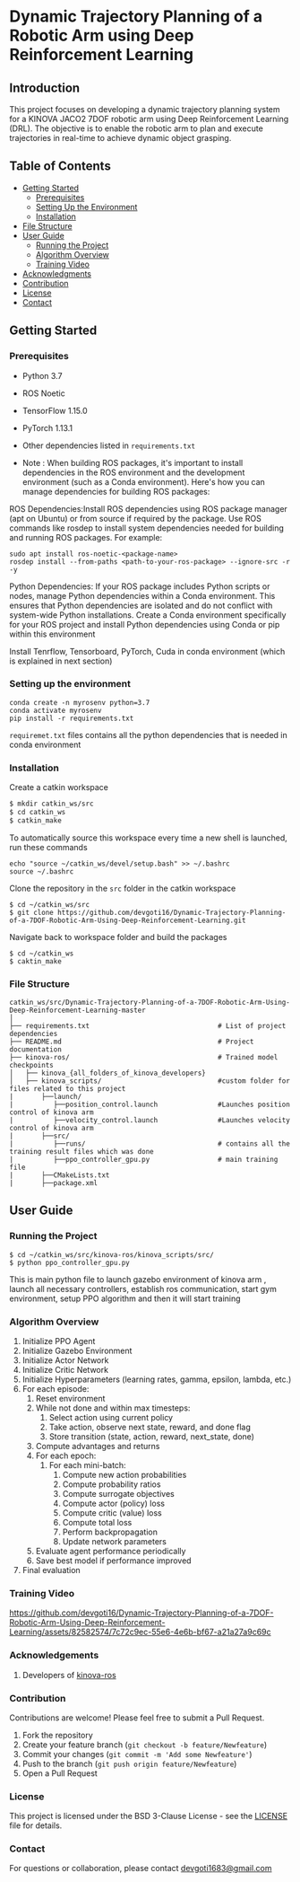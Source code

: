 # Dynamic Trajectory Planning of a Robotic Arm using Deep Reinforcement Learning

## Introduction
This project focuses on developing a dynamic trajectory planning system for a KINOVA JACO2 7DOF robotic arm using Deep Reinforcement Learning (DRL). The objective is to enable the robotic arm to plan and execute trajectories in real-time to achieve dynamic object grasping.


## Table of Contents
- [Getting Started](getting-started)
  - [Prerequisites](#prerequisites)
  - [Setting Up the Environment](#setting-up-the-environment)
  - [Installation](#installation)
- [File Structure](#file-structure)
- [User Guide](#user-guide)
  - [Running the Project](#running-the-project)
  - [Algorithm Overview](#algorithm-ovreview)
  - [Training Video](training-video)
- [Acknowledgments](#acknowledgments)
- [Contribution](#contribution)
- [License](#license)
- [Contact](#contact)

## Getting Started

### Prerequisites

- Python 3.7
- ROS Noetic
- TensorFlow 1.15.0
- PyTorch 1.13.1
- Other dependencies listed in `requirements.txt`

- Note : When building ROS packages, it's important to install dependencies in the ROS environment and the development environment (such as a Conda environment). Here's how you can manage dependencies for building ROS packages:

ROS Dependencies:Install ROS dependencies using ROS package manager (apt on Ubuntu) or from source if required by the package. Use ROS commands like rosdep to install system dependencies needed for building and running ROS packages.
For example:
```
sudo apt install ros-noetic-<package-name>
rosdep install --from-paths <path-to-your-ros-package> --ignore-src -r -y
```

Python Dependencies:
If your ROS package includes Python scripts or nodes, manage Python dependencies within a Conda environment. This ensures that Python dependencies are isolated and do not conflict with system-wide Python installations.
Create a Conda environment specifically for your ROS project and install Python dependencies using Conda or pip within this environment

Install Tenrflow, Tensorboard, PyTorch, Cuda in  conda environment (which is explained in next section)

### Setting up the environment

```
conda create -n myrosenv python=3.7
conda activate myrosenv
pip install -r requirements.txt
```
`requiremet.txt` files contains all the python dependencies that is needed in conda environment

### Installation

Create a catkin workspace
```sh
$ mkdir catkin_ws/src
$ cd catkin_ws
$ catkin_make
```

To automatically source this workspace every time a new shell is launched, run these commands
```
echo "source ~/catkin_ws/devel/setup.bash" >> ~/.bashrc
source ~/.bashrc
```
Clone the repository in the `src` folder in the catkin workspace
```
$ cd ~/catkin_ws/src
$ git clone https://github.com/devgoti16/Dynamic-Trajectory-Planning-of-a-7DOF-Robotic-Arm-Using-Deep-Reinforcement-Learning.git
```

Navigate back to workspace folder and build the packages
```
$ cd ~/catkin_ws
$ caktin_make
```


### File Structure

```
catkin_ws/src/Dynamic-Trajectory-Planning-of-a-7DOF-Robotic-Arm-Using-Deep-Reinforcement-Learning-master
│
├── requirements.txt                                # List of project dependencies
├── README.md                                       # Project documentation
├── kinova-ros/                                     # Trained model checkpoints
│   ├── kinova_{all_folders_of_kinova_developers}
│   ├── kinova_scripts/                             #custom folder for files related to this project
|       ├──launch/
|          ├──position_control.launch               #Launches position control of kinova arm
|          ├──velocity_control.launch               #Launches velocity control of kinova arm
|       ├──src/
|          ├──runs/                                 # contains all the training result files which was done
|          ├──ppo_controller_gpu.py                 # main training file
|       ├──CMakeLists.txt
|       ├──package.xml

```

## User Guide

### Running the Project
```
$ cd ~/catkin_ws/src/kinova-ros/kinova_scripts/src/
$ python ppo_controller_gpu.py
````

This is main python file to launch gazebo environment of kinova arm , launch all necessary controllers, establish ros communication, start gym environment, setup PPO algorithm and then it will start training

### Algorithm Overview


1. Initialize PPO Agent
2. Initialize Gazebo Environment
3. Initialize Actor Network
4. Initialize Critic Network
5. Initialize Hyperparameters (learning rates, gamma, epsilon, lambda, etc.)
6. For each episode:
   1. Reset environment
   2. While not done and within max timesteps:
      1. Select action using current policy
      2. Take action, observe next state, reward, and done flag
      3. Store transition (state, action, reward, next_state, done)
   3. Compute advantages and returns
   4. For each epoch:
      1. For each mini-batch:
         1. Compute new action probabilities
         2. Compute probability ratios
         3. Compute surrogate objectives
         4. Compute actor (policy) loss
         5. Compute critic (value) loss
         6. Compute total loss
         7. Perform backpropagation
         8. Update network parameters
   5. Evaluate agent performance periodically
   6. Save best model if performance improved
7. Final evaluation

   
### Training Video

https://github.com/devgoti16/Dynamic-Trajectory-Planning-of-a-7DOF-Robotic-Arm-Using-Deep-Reinforcement-Learning/assets/82582574/7c72c9ec-55e6-4e6b-bf67-a21a27a9c69c

### Acknowledgements
1. Developers of [kinova-ros](https://github.com/Kinovarobotics/kinova-ros)

### Contribution

Contributions are welcome! Please feel free to submit a Pull Request.

1. Fork the repository
2. Create your feature branch (`git checkout -b feature/Newfeature`)
3. Commit your changes (`git commit -m 'Add some Newfeature'`)
4. Push to the branch (`git push origin feature/Newfeature`)
5. Open a Pull Request


### License

This project is licensed under the BSD 3-Clause License - see the [LICENSE](LICENSE) file for details.
   
### Contact
For questions or collaboration, please contact devgoti1683@gmail.com
